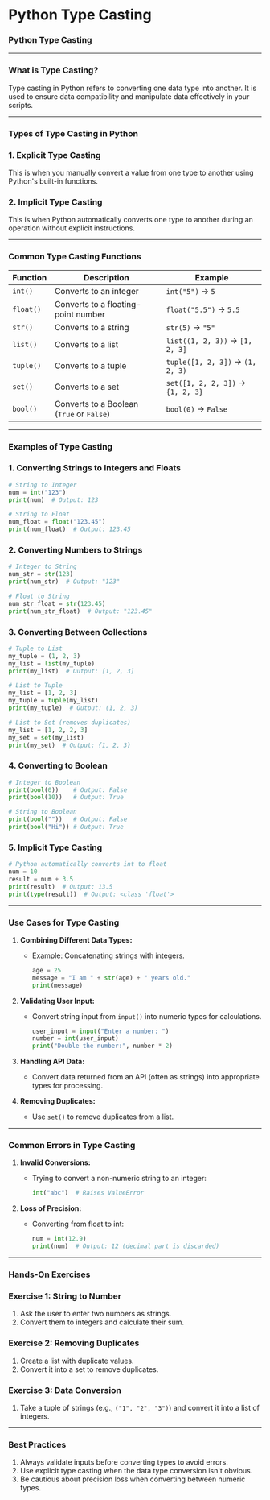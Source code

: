 # **Python Type Casting**

### **Python Type Casting**

---

### **What is Type Casting?**

Type casting in Python refers to converting one data type into another. It is used to ensure data compatibility and manipulate data effectively in your scripts.

---

### **Types of Type Casting in Python**

### **1. Explicit Type Casting**

This is when you manually convert a value from one type to another using Python's built-in functions.

### **2. Implicit Type Casting**

This is when Python automatically converts one type to another during an operation without explicit instructions.

---

### **Common Type Casting Functions**

| Function | Description | Example |
| --- | --- | --- |
| `int()` | Converts to an integer | `int("5")` → `5` |
| `float()` | Converts to a floating-point number | `float("5.5")` → `5.5` |
| `str()` | Converts to a string | `str(5)` → `"5"` |
| `list()` | Converts to a list | `list((1, 2, 3))` → `[1, 2, 3]` |
| `tuple()` | Converts to a tuple | `tuple([1, 2, 3])` → `(1, 2, 3)` |
| `set()` | Converts to a set | `set([1, 2, 2, 3])` → `{1, 2, 3}` |
| `bool()` | Converts to a Boolean (`True` or `False`) | `bool(0)` → `False` |

---

### **Examples of Type Casting**

### **1. Converting Strings to Integers and Floats**

```python
# String to Integer
num = int("123")
print(num)  # Output: 123

# String to Float
num_float = float("123.45")
print(num_float)  # Output: 123.45

```

### **2. Converting Numbers to Strings**

```python
# Integer to String
num_str = str(123)
print(num_str)  # Output: "123"

# Float to String
num_str_float = str(123.45)
print(num_str_float)  # Output: "123.45"

```

### **3. Converting Between Collections**

```python
# Tuple to List
my_tuple = (1, 2, 3)
my_list = list(my_tuple)
print(my_list)  # Output: [1, 2, 3]

# List to Tuple
my_list = [1, 2, 3]
my_tuple = tuple(my_list)
print(my_tuple)  # Output: (1, 2, 3)

# List to Set (removes duplicates)
my_list = [1, 2, 2, 3]
my_set = set(my_list)
print(my_set)  # Output: {1, 2, 3}

```

### **4. Converting to Boolean**

```python
# Integer to Boolean
print(bool(0))    # Output: False
print(bool(10))   # Output: True

# String to Boolean
print(bool(""))   # Output: False
print(bool("Hi")) # Output: True

```

### **5. Implicit Type Casting**

```python
# Python automatically converts int to float
num = 10
result = num + 3.5
print(result)  # Output: 13.5
print(type(result))  # Output: <class 'float'>

```

---

### **Use Cases for Type Casting**

1. **Combining Different Data Types:**
    - Example: Concatenating strings with integers.
        
        ```python
        age = 25
        message = "I am " + str(age) + " years old."
        print(message)
        
        ```
        
2. **Validating User Input:**
    - Convert string input from `input()` into numeric types for calculations.
        
        ```python
        user_input = input("Enter a number: ")
        number = int(user_input)
        print("Double the number:", number * 2)
        
        ```
        
3. **Handling API Data:**
    - Convert data returned from an API (often as strings) into appropriate types for processing.
4. **Removing Duplicates:**
    - Use `set()` to remove duplicates from a list.

---

### **Common Errors in Type Casting**

1. **Invalid Conversions:**
    - Trying to convert a non-numeric string to an integer:
        
        ```python
        int("abc")  # Raises ValueError
        
        ```
        
2. **Loss of Precision:**
    - Converting from float to int:
        
        ```python
        num = int(12.9)
        print(num)  # Output: 12 (decimal part is discarded)
        
        ```
        

---

### **Hands-On Exercises**

### **Exercise 1: String to Number**

1. Ask the user to enter two numbers as strings.
2. Convert them to integers and calculate their sum.

### **Exercise 2: Removing Duplicates**

1. Create a list with duplicate values.
2. Convert it into a set to remove duplicates.

### **Exercise 3: Data Conversion**

1. Take a tuple of strings (e.g., `("1", "2", "3")`) and convert it into a list of integers.

---

### **Best Practices**

1. Always validate inputs before converting types to avoid errors.
2. Use explicit type casting when the data type conversion isn't obvious.
3. Be cautious about precision loss when converting between numeric types.